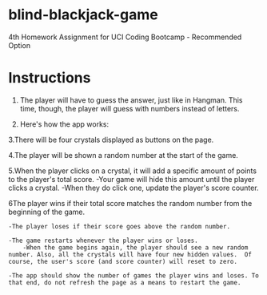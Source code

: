# blind-blackjack-game
4th Homework Assignment for UCI Coding Bootcamp - Recommended Option

# Instructions
1. The player will have to guess the answer, just like in Hangman. This time, though, the player will guess with numbers instead of  letters.

2. Here's how the app works:

3.There will be four crystals displayed as buttons on the page.

4.The player will be shown a random number at the start of the game.

5.When the player clicks on a crystal, it will add a specific amount of points to the player's total score.
        -Your game will hide this amount until the player clicks a crystal.
        -When they do click one, update the player's score counter.

6The player wins if their total score matches the random number from the beginning of the game.

    -The player loses if their score goes above the random number.

    -The game restarts whenever the player wins or loses.
        -When the game begins again, the player should see a new random number. Also, all the crystals will have four new hidden values.  Of course, the user's score (and score counter) will reset to zero.

    -The app should show the number of games the player wins and loses. To that end, do not refresh the page as a means to restart the game.
